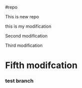 #repo

This is new repo

this is my modification

Second modification

Third modification

# Fifth modifcation
### test branch
